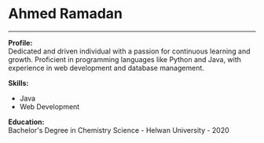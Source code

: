 # Ahmed Ramadan

---

**Profile:**  
Dedicated and driven individual with a passion for continuous learning and growth. Proficient in programming languages like Python and Java, with experience in web development and database management.

**Skills:**  
- Java
- Web Development
  



**Education:**  
Bachelor's Degree in Chemistry Science - Helwan University - 2020
